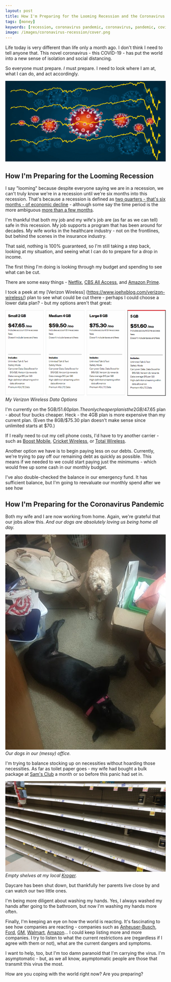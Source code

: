 ```yaml
---
layout: post
title: How I'm Preparing for the Looming Recession and the Coronavirus Pandemic
tags: [money]
keywords: [recession, coronavirus pandemic, coronavirus, pandemic, covid-19]
image: /images/coronavirus-recession/cover.png
---
```


Life today is very different than life only a month ago. I don't think I need to tell anyone that. This novel coronavirus - this COVID-19 - has put the world into a new sense of isolation and social distancing.

So everyone must prepare. *I* must prepare. I need to look where I am at, what I can do, and act accordingly.

![Coronaviri with the DOW Chart Overlaid](/images/coronavirus-recession/cover.png)

## How I'm Preparing for the Looming Recession

I say "looming" because despite everyone saying we are in a recession, we can't truly know we're in a recession until we're six months into this recession. That's because a recession is defined as [two quarters - that's six months - of economic decline](http://news.bbc.co.uk/2/hi/business/7495340.stm) - although some say the time period is the more ambiguous [more than a few months](https://www.nber.org/cycles/jan08bcdc_memo.html).

I'm thankful that both my job and my wife's job are (as far as we can tell) safe in this recession. My job supports a program that has been around for decades. My wife works in the healthcare industry - not on the frontlines, but behind the scenes in the insurance industry.

That said, nothing is 100% guaranteed, so I'm still taking a step back, looking at my situation, and seeing what I can do to prepare for a drop in income.

The first thing I'm doing is looking through my budget and spending to see what can be cut. 

There are some easy things - [Netflix](https://www.netflix.com/), [CBS All Access](https://www.cbs.com/all-access/), and [Amazon Prime](https://amzn.to/33SoL7H).

I took a peek at my [Verizon Wireless] (https://www.joehxblog.com/verizon-wireless/) plan to see what could be cut there - perhaps I could choose a lower data plan? - but my options aren't that great:

![My Verizon Wireless Data Options](/images/coronavirus-recession/verizon-wireless-options.png)
*My Verizon Wireless Data Options*

I'm currently on the 5GB/$51.60 plan. The only cheaper plan is the 2GB/$47.65 plan - about four bucks cheaper. Heck - the 4GB plan is more expensive than my current plan. (Even the 8GB/$75.30 plan doesn't make sense since unlimited starts at $70.)

If I really need to cut my cell phone costs, I'd have to try another carrier - such as [Boost Mobile](https://www.boostmobile.com/), [Cricket Wireless](https://www.cricketwireless.com/), or [Total Wireless](https://www.totalwireless.com/).

Another option we have is to begin paying less on our debts. Currently, we're trying to pay off our remaining debt as quickly as possible. This means if we needed to we could start paying just the minimums - which would free up some cash in our monthly budget.

I've also double-checked the balance in our emergency fund. It has sufficient balance, but I'm going to reevaluate our monthly spend after we  see how 

## How I'm Preparing for the Coronavirus Pandemic

Both my wife and I are now working from home. Again, we're grateful that our jobs allow this. *And our dogs are absolutely loving us being home all day.*

![Our dogs in our (messy) office.](/images/coronavirus-recession/dogs-in-our-office.jpg)
*Our dogs in our (messy) office.*

I'm trying to balance stocking up on necessities without hoarding those necessities. As far as toilet paper goes - my wife had bought a bulk package at [Sam's Club](https://www.samsclub.com/) a month or so before this panic had set in.

![Empty shelves at my local Kroger.](/images/coronavirus-recession/empty-shelves.jpg)
*Empty shelves at my local [Kroger](https://www.kroger.com/).*

Daycare has been shut down, but thankfully her parents live close by and can watch our two little ones.

I'm being more diligent about washing my hands. Yes, I always washed my hands after going to the bathroom, but now I'm washing my hands more often.

Finally, I'm keeping an eye on how the world is reacting. It's fascinating to see how companies are reacting - companies such as [Anheuser-Busch](https://www.anheuser-busch.com/newsroom/2020/03/anheuser-busch-will-redirect-sports-entertainment-investments.html), [Ford](https://media.ford.com/content/fordmedia/fna/us/en/news/2020/03/24/ford-3m-ge-uaw-respirators-ventilators.html), [GM](https://www.gm.com/coronavirus.html), [Walmart](https://corporate.walmart.com/coronavirus), [Amazon](https://blog.aboutamazon.com/company-news/amazons-actions-to-help-employees-communities-and-customers-affected-by-covid-19)... I could keep listing more and more companies. I try to listen to what the current restrictions are (regardless if I agree with them or not), what are the current dangers and symptoms.

I want to help, too, but I'm too damn paranoid that I'm carrying the virus. I'm asymptomatic - but, as we all know, asymptomatic people are those that transmit this virus the most.

How are you coping with the world right now? Are you preparing?